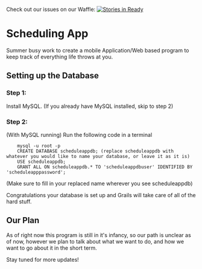 Check out our issues on our Waffle: [![Stories in Ready](https://badge.waffle.io/stephendicerce/schedule_app.png?label=ready&title=Ready)](https://waffle.io/stephendicerce/schedule_app?utm_source=badge)
# Scheduling App
Summer busy work to create a mobile Application/Web based program to keep track of everything life throws
at you.

## Setting up the Database

### Step 1:
Install MySQL. (If you already have MySQL installed, skip to step 2)

### Step 2:
(With MySQL running)
Run the following code in a terminal 
```
    mysql -u root -p
    CREATE DATABASE scheduleappdb; (replace scheduleappdb with whatever you would like to name your database, or leave it as it is)
    USE scheduleappdb;
    GRANT ALL ON scheduleappdb.* TO 'scheduleappdbuser' IDENTIFIED BY 'scheduleapppassword';
``` 
(Make sure to fill in your replaced name wherever you see scheduleappdb)

Congratulations your database is set up and Grails will take care of all of the hard stuff.

## Our Plan
As of right now this program is still in it's infancy, so our path is unclear as of now,
however we plan to talk about what we want to do, and how we want to go about it in the short term.

Stay tuned for more updates!
                              
